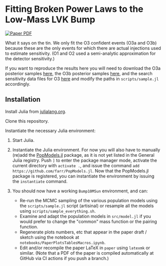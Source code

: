 # Fitting Broken Power Laws to the Low-Mass LVK Bump

[![Paper PDF](https://img.shields.io/badge/Paper-PDF-blue)](https://github.com/farr/Bump10MSun/blob/main-pdf/paper/Bump10MSun.pdf)

What it says on the tin.  We only fit the O3 confident events (O3a and O3b)
because these are the only events for which there are actual injections used to
estimate sensitivity.  (O1 and O2 used a semi-analytic approximation for the
detector sensitivity.)

If you want to reproduce the results here you will need to download the O3a
posterior samples [here](https://dcc.ligo.org/LIGO-P2000223-v7/public), the O3b
posterior samples [here](https://zenodo.org/record/5546663#.Yf9Uge7ML0o), and
the search sensitivity data files for O3
[here](https://zenodo.org/record/5546676#.Yf9UMe7ML0o) and modify the paths in
`scripts/sample.jl` accordingly.

## Installation

Install Julia from [julialang.org](https://julialang.org/downloads/).

Clone this repository.

Instantiate the necessary Julia environment: 

1. Start Julia.

2. Instantiate the Julia environment.  For now you will also have to manually
   (re)add the [PopModels.jl](https://github.com/farr/PopModels.jl) package, as
   it is not yet listed in the General Julia registry.  Push `]` to enter the
   package manager mode, activate the current directory with `activate .`, and
   issue the command `add https://github.com/farr/PopModels.jl`.  Now that the
   PopModels.jl package is registered, you can instantiate the environment by
   issuing the `instantiate` command.

3. You should now have a working `Bump10MSun` environment, and can:
    - Re-run the MCMC sampling of the various population models using the
      `scripts/sample.jl` script (artisinal) or resample all the models using
      `scripts/sample_everything.sh`.
    - Examine and adapt the population models in `src/model.jl` if you would
      prefer to change the "common" mass function or the pairing function.
    - Regenerate plots numbers, etc that appear in the paper draft / sketch
      using the notebook at `notebooks/PaperPlotsTablesMacros.ipynb`.
    - Edit and/or recompile the paper LaTeX in `paper` using `latexmk` or
      similar.  (Note that a PDF of the paper is compiled automatically at
      GitHub via CI actions if you push a branch.)